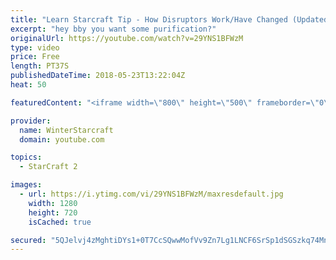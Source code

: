 ```yaml
---
title: "Learn Starcraft Tip - How Disruptors Work/Have Changed (Updated Patch 4.0 2018)"
excerpt: "hey bby you want some purification?"
originalUrl: https://youtube.com/watch?v=29YNS1BFWzM
type: video
price: Free
length: PT37S
publishedDateTime: 2018-05-23T13:22:04Z
heat: 50

featuredContent: "<iframe width=\"800\" height=\"500\" frameborder=\"0\" src=\"https://www.youtube.com/embed/29YNS1BFWzM\" allow=\"accelerometer; autoplay; encrypted-media; gyroscope; picture-in-picture\" allowfullscreen></iframe>"

provider:
  name: WinterStarcraft
  domain: youtube.com

topics:
  - StarCraft 2

images:
  - url: https://i.ytimg.com/vi/29YNS1BFWzM/maxresdefault.jpg
    width: 1280
    height: 720
    isCached: true

secured: "5QJelvj4zMghtiDYs1+0T7CcSQwwMofVv9Zn7Lg1LNCF6SrSp1dSGSzkq74MnnXYYXIAU2/yuPqi31uLHF1rjxo4bwqW3ms4CkCcb2JG+jXIH39WTD/KI0Om9kQvokqC7lPf7ZOI4poOGmgU32mndPW7ctQi5QDvWodnWd3C6JLyCNHB6u1mPE9IJjOciViqvZjfwKVONY8NOU1JoK3IIi9nS+Jeg/JUqUsFaIQzjzI9kYaq//L37USG8uaKSwTK/Po5KNmEra3FfzFuuBjHzv16WyXnK8K8lkah6Eo5D0sFWI/PHFCKGKAo9DGxJNiVrmU96fBrfRiLwyoG2V1zEKVIozYBCgdmhXY7GRcEpo+dknntybt9GchSIPYLStFU8cp0w6mUswglDo/IT6JYs247jRQ9xjvOlvSEXTWqo9g=;Lbl/DN4HYOVlhbLFfVPKow=="
---
```


